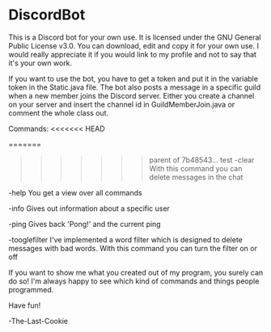 # DiscordBot
This is a Discord bot for your own use. It is licensed under the GNU General Public License v3.0. You can download, edit and copy it for your own use. I would really appreciate it if you would link to my profile and not to say that it's your own work.

If you want to use the bot, you have to get a token and put it in the variable token in the Static.java file. The bot also posts a message in a specific guild when a new member joins the Discord server. Either you create a channel on your server and insert the channel id in GuildMemberJoin.java or comment the whole class out.

Commands:
<<<<<<< HEAD

=======
>>>>>>> parent of 7b48543... test
-clear
With this command you can delete messages in the chat

-help
You get a view over all commands

-info
Gives out information about a specific user

-ping
Gives back 'Pong!' and the current ping

-tooglefilter
I've implemented a word filter which is designed to delete messages with bad words.
With this command you can turn the filter on or off

If you want to show me what you created out of my program, you surely can do so! I'm always happy to see which kind of commands and things people programmed.

Have fun!

-The-Last-Cookie
